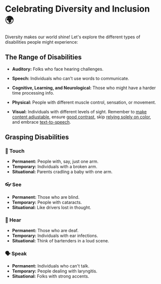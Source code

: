 # Celebrating Diversity and Inclusion 🌍

Diversity makes our world shine! Let's explore the different types of disabilities people might experience:

## The Range of Disabilities

- **Auditory:** Folks who face hearing challenges.

- **Speech:** Individuals who can't use words to communicate.

- **Cognitive, Learning, and Neurological:** Those who might have a harder time processing info.

- **Physical:** People with different muscle control, sensation, or movement.

- **Visual:** Individuals with different levels of sight. Remember to [make content adjustable](https://www.w3schools.com/accessibility/accessibility_zoom_intro.php), ensure [good contrast](https://www.w3schools.com/accessibility/accessibility_color_contrast.php), skip [relying solely on color](https://mycourses.w3schools.com/courses/193/pages/3-dot-2-color-alone), and embrace [text-to-speech](https://www.w3schools.com/accessibility/accessibility_screen_readers.php).

## Grasping Disabilities

### 🦾 Touch

- **Permanent:** People with, say, just one arm.
- **Temporary:** Individuals with a broken arm.
- **Situational:** Parents cradling a baby with one arm.

### 👓 See

- **Permanent:** Those who are blind.
- **Temporary:** People with cataracts.
- **Situational:** Like drivers lost in thought.

### 🦻 Hear

- **Permanent:** Those who are deaf.
- **Temporary:** Individuals with ear infections.
- **Situational:** Think of bartenders in a loud scene.

### 🗣️ Speak

- **Permanent:** Individuals who can't talk.
- **Temporary:** People dealing with laryngitis.
- **Situational:** Folks with strong accents.
